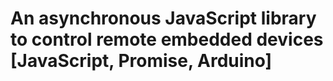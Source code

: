# An asynchronous JavaScript library to control remote embedded devices [JavaScript, Promise, Arduino]

<!-- # Guidance
This is a suggested template for a project. You can modify it as you please, but
but remember to keep:

* a timelog, updated regularly in the `timelog.md` format;
* all source under version control;
* data well organised and with appropriate ethical approval (for human subject data);

Here's an overview of the structure as it stands:

[x] `timelog.md` The time log for your project.
[x] `plan.md` A skeleton week-by-week plan for the project.
[] `data/` data you acquire during the project
[x] `src/` source code for your project
[] `status_report/` the status report submitted in December
[x] `meetings/` Records of the meetings you have during the project.
[] `dissertation/` source and for your project dissertation
[] `presentation/` your presentation


* Remove this `readme.md` file from any repository and replace it with something more appropriate!

## Important
* It should be easy to rebuild and run your project and your dissertation
        * Include clear instructions in the relevant directories to make this possible -->
